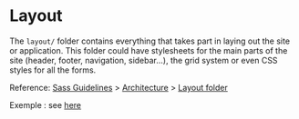 # Layout

The `layout/` folder contains everything that takes part in laying out the site or application. This folder could have stylesheets for the main parts of the site (header, footer, navigation, sidebar…), the grid system or even CSS styles for all the forms.

Reference: [Sass Guidelines](https://sass-guidelin.es/) > [Architecture](https://sass-guidelin.es/#architecture) > [Layout folder](https://sass-guidelin.es/#layout-folder)

Exemple : see [here](https://kiranworkspace.com/sass-architecture/)
